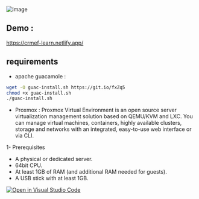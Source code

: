 ![image](https://user-images.githubusercontent.com/44775252/177889249-54eaa93a-07c5-4d58-88a2-2fe12107a0a7.png)

## Demo :
https://crmef-learn.netlify.app/

## requirements
- apache guacamole :
```bash
wget -O guac-install.sh https://git.io/fxZq5
chmod +x guac-install.sh
./guac-install.sh

```
- Proxmox :
Proxmox Virtual Environment is an open source server virtualization management solution based
on QEMU/KVM and LXC. You can manage virtual machines, containers, highly available clusters,
storage and networks with an integrated, easy-to-use web interface or via CLI.


1- Prerequisites

- A physical or dedicated server.
- 64bit CPU.
- At least 1GB of RAM (and additional RAM needed for guests).
- A USB stick with at least 1GB.



[![Open in Visual Studio Code](https://classroom.github.com/assets/open-in-vscode-c66648af7eb3fe8bc4f294546bfd86ef473780cde1dea487d3c4ff354943c9ae.svg)](https://classroom.github.com/online_ide?assignment_repo_id=8101389&assignment_repo_type=AssignmentRepo)
